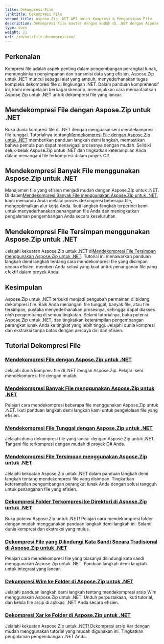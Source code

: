 ```yaml
---
title: Dekompresi File
linktitle: Dekompresi File
second_title: Aspose.Zip .NET API untuk Kompresi & Pengarsipan File
description: Dekompresi file master dengan mudah di .NET dengan Aspose.Zip untuk tutorial .NET. Pelajari cara menangani file terkompresi secara efisien dengan panduan langkah demi langkah.
type: docs
weight: 21
url: /id/net/file-decompression/
---
```



## Perkenalan

Kompresi file adalah aspek penting dalam pengembangan perangkat lunak, memungkinkan penyimpanan dan transmisi data yang efisien. Aspose.Zip untuk .NET muncul sebagai alat yang ampuh, menyederhanakan tugas kompleks dekompresi file di lingkungan .NET. Dalam panduan komprehensif ini, kami mempelajari berbagai skenario, menunjukkan cara memanfaatkan Aspose.Zip untuk .NET untuk dekompresi file yang lancar.

## Mendekompresi File dengan Aspose.Zip untuk .NET

Buka dunia kompresi file di .NET dengan menguasai seni mendekompresi file tunggal. Tutorialnya tentang[Mendekompresi File dengan Aspose.Zip untuk .NET](./decompress-file/) memberikan panduan langkah demi langkah, memastikan bahwa pemula pun dapat menavigasi prosesnya dengan mudah. Selidiki seluk-beluk Aspose.Zip untuk .NET dan tingkatkan keterampilan Anda dalam menangani file terkompresi dalam proyek C#.

## Mendekompresi Banyak File menggunakan Aspose.Zip untuk .NET

 Manajemen file yang efisien menjadi mudah dengan Aspose.Zip untuk .NET. Di dalam[Mendekompresi Banyak File menggunakan Aspose.Zip untuk .NET](./decompress-multiple-files/), kami memandu Anda melalui proses dekompresi beberapa file, mengoptimalkan alur kerja Anda. Ikuti langkah-langkah terperinci kami untuk menyederhanakan penanganan file Anda dan meningkatkan pengalaman pengembangan Anda secara keseluruhan.

## Mendekompresi File Tersimpan menggunakan Aspose.Zip untuk .NET

 Jelajahi kekuatan Aspose.Zip untuk .NET di[Mendekompresi File Tersimpan menggunakan Aspose.Zip untuk .NET](./decompress-stored-file/). Tutorial ini menawarkan panduan langkah demi langkah tentang cara mendekompresi file yang disimpan secara efisien, memberi Anda solusi yang kuat untuk penanganan file yang efektif dalam proyek Anda.

## Kesimpulan

Aspose.Zip untuk .NET terbukti menjadi pengubah permainan di bidang dekompresi file. Baik Anda menangani file tunggal, banyak file, atau file tersimpan, pustaka menyederhanakan prosesnya, sehingga dapat diakses oleh pengembang di semua tingkatan. Selami tutorialnya, buka potensi Aspose.Zip untuk .NET, dan tingkatkan keterampilan pengembangan perangkat lunak Anda ke tingkat yang lebih tinggi. Jelajahi dunia kompresi dan ekstraksi tanpa batas dengan percaya diri dan efisien.
## Tutorial Dekompresi File
### [Mendekompresi File dengan Aspose.Zip untuk .NET](./decompress-file/)
Jelajahi dunia kompresi file di .NET dengan Aspose.Zip. Pelajari seni mendekompresi file dengan mudah.
### [Mendekompresi Banyak File menggunakan Aspose.Zip untuk .NET](./decompress-multiple-files/)
Pelajari cara mendekompresi beberapa file menggunakan Aspose.Zip untuk .NET. Ikuti panduan langkah demi langkah kami untuk pengelolaan file yang efisien.
### [Mendekompresi File Tunggal dengan Aspose.Zip untuk .NET](./decompress-single-file/)
Jelajahi dunia dekompresi file yang lancar dengan Aspose.Zip untuk .NET. Tangani file terkompresi dengan mudah di proyek C# Anda.
### [Mendekompresi File Tersimpan menggunakan Aspose.Zip untuk .NET](./decompress-stored-file/)
Jelajahi kekuatan Aspose.Zip untuk .NET dalam panduan langkah demi langkah tentang mendekompresi file yang disimpan. Tingkatkan keterampilan pengembangan perangkat lunak Anda dengan solusi tangguh untuk penanganan file yang efisien.
### [Dekompresi Folder Terkompresi ke Direktori di Aspose.Zip untuk .NET](./decompress-compressed-folder-directory/)
Buka potensi Aspose.Zip untuk .NET! Pelajari cara mendekompresi folder dengan mudah menggunakan panduan langkah demi langkah ini. Selami dunia kompresi dan ekstraksi yang mulus.
### [Dekompresi File yang Dilindungi Kata Sandi Secara Tradisional di Aspose.Zip untuk .NET](./decompress-traditionally-password-protected-file/)
Pelajari cara mendekompresi file yang biasanya dilindungi kata sandi menggunakan Aspose.Zip untuk .NET. Panduan langkah demi langkah untuk integrasi yang lancar.
### [Dekompresi Wim ke Folder di Aspose.Zip untuk .NET](./decompress-wim-folder/)
Jelajahi panduan langkah demi langkah tentang mendekompresi arsip Wim menggunakan Aspose.Zip untuk .NET. Unduh perpustakaan, ikuti tutorial, dan kelola file arsip di aplikasi .NET Anda secara efisien.
### [Dekompresi Xar ke Folder di Aspose.Zip untuk .NET](./decompress-xar-folder/)
Jelajahi kekuatan Aspose.Zip untuk .NET! Dekompresi arsip Xar dengan mudah menggunakan tutorial yang mudah digunakan ini. Tingkatkan pengalaman pengembangan .NET Anda.